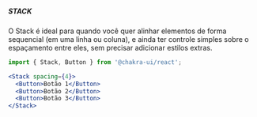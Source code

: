 ##### STACK

O Stack é ideal para quando você quer alinhar elementos de forma sequencial (em uma linha ou coluna), e ainda ter controle simples sobre o espaçamento entre eles, sem precisar adicionar estilos extras.

```jsx
import { Stack, Button } from '@chakra-ui/react';

<Stack spacing={4}>
  <Button>Botão 1</Button>
  <Button>Botão 2</Button>
  <Button>Botão 3</Button>
</Stack>

```